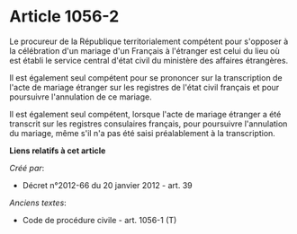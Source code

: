 # Article 1056-2

Le procureur de la République territorialement compétent pour s'opposer à la célébration d'un mariage d'un Français à
l'étranger est celui du lieu où est établi le service central d'état civil du ministère des affaires étrangères.

Il est également seul compétent pour se prononcer sur la transcription de l'acte de mariage étranger sur les registres de
l'état civil français et pour poursuivre l'annulation de ce mariage.

Il est également seul compétent, lorsque l'acte de mariage étranger a été transcrit sur les registres consulaires français,
pour poursuivre l'annulation du mariage, même s'il n'a pas été saisi préalablement à la transcription.

**Liens relatifs à cet article**

_Créé par_:

  - Décret n°2012-66 du 20 janvier 2012 - art. 39

_Anciens textes_:

  - Code de procédure civile - art. 1056-1 (T)
